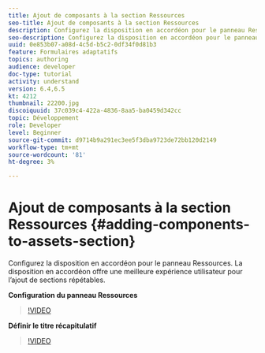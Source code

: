 ```yaml
---
title: Ajout de composants à la section Ressources
seo-title: Ajout de composants à la section Ressources
description: Configurez la disposition en accordéon pour le panneau Ressources. La disposition en accordéon offre une meilleure expérience utilisateur pour l’ajout de sections répétables.
seo-description: Configurez la disposition en accordéon pour le panneau Ressources. La disposition en accordéon offre une meilleure expérience utilisateur pour l’ajout de sections répétables.
uuid: 0e853b07-a08d-4c5d-b5c2-0df34f0d81b3
feature: Formulaires adaptatifs
topics: authoring
audience: developer
doc-type: tutorial
activity: understand
version: 6.4,6.5
kt: 4212
thumbnail: 22200.jpg
discoiquuid: 37c039c4-422a-4836-8aa5-ba0459d342cc
topic: Développement
role: Developer
level: Beginner
source-git-commit: d9714b9a291ec3ee5f3dba9723de72bb120d2149
workflow-type: tm+mt
source-wordcount: '81'
ht-degree: 3%

---
```



# Ajout de composants à la section Ressources {#adding-components-to-assets-section}

Configurez la disposition en accordéon pour le panneau Ressources. La disposition en accordéon offre une meilleure expérience utilisateur pour l’ajout de sections répétables.

**Configuration du panneau Ressources**

>[!VIDEO](https://video.tv.adobe.com/v/22200?quality=9&learn=on)

**Définir le titre récapitulatif**
>[!VIDEO](https://video.tv.adobe.com/v/28387)



